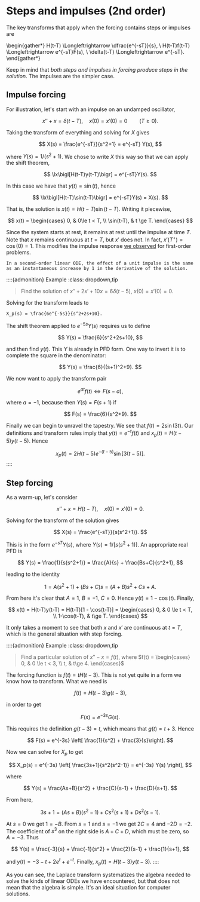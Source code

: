 # Steps and impulses (2nd order)

The key transforms that apply when the forcing contains steps or impulses are

\begin{gather*}
H(t-T) \Longleftrightarrow \dfrac{e^{-sT}}{s}, \\
H(t-T)f(t-T) \Longleftrightarrow e^{-sT}F(s), \\
\delta(t-T) \Longleftrightarrow e^{-sT}.
\end{gather*}

Keep in mind that *both steps and impulses in forcing produce steps in the solution*. The impulses are the simpler case.

## Impulse forcing

For illustration, let's start with an impulse on an undamped oscillator,

$$
x''+x = \delta(t-T), \quad x(0)=x'(0)=0 \qquad (T \ge 0).
$$

Taking the transform of everything and solving for $X$ gives

$$
X(s) = \frac{e^{-sT}}{s^2+1} = e^{-sT} Y(s),
$$

where $Y(s)=1/(s^2+1)$. We chose to write $X$ this way so that we can apply the shift theorem,

$$
\lx\bigl[H(t-T)y(t-T)\bigr] = e^{-sT}Y(s).
$$

In this case we have that $y(t)=\sin(t)$, hence

$$
\lx\bigl[H(t-T)\sin(t-T)\bigr] = e^{-sT}Y(s) = X(s).
$$

That is, the solution is $x(t)=H(t-T)\sin(t-T)$. Writing it piecewise,

$$
x(t) = \begin{cases} 0, & 0\le t < T, \\ \sin(t-T), & t \ge T. \end{cases}
$$

Since the system starts at rest, it remains at rest until the impulse at time $T$. Note that $x$ remains continuous at $t=T$, but $x'$ does not. In fact, $x'(T^+)=\cos(0)=1$. This modifies the impulse response [we observed](section-steps-jump) for first-order problems.

```{proof:rule}
In a second-order linear ODE, the effect of a unit impulse is the same as an instantaneous increase by 1 in the derivative of the solution.
```

::::{admonition} Example
:class: dropdown,tip
> Find the solution of $x''+2x'+10x=6\delta(t-5)$, $x(0)=x'(0)=0$.

Solving for the transform leads to

```{math}
X_p(s) = \frac{6e^{-5s}}{s^2+2s+10}.
```

The shift theorem applied to $e^{-5s}Y(s)$ requires us to define

$$
Y(s) = \frac{6}{s^2+2s+10},
$$

and then find $y(t)$. This $Y$ is already in PFD form. One way to invert it is to complete the square in the denominator:

$$
Y(s) = \frac{6}{(s+1)^2+9}.
$$

We now want to apply the transform pair

$$
e^{at} f(t) \Longleftrightarrow F(s-a),
$$

where $a=-1$, because then $Y(s)=F(s+1)$ if

$$
F(s) = \frac{6}{s^2+9}.
$$

Finally we can begin to unravel the tapestry. We see that $f(t)=2\sin(3t)$. Our definitions and transform rules imply that $y(t)=e^{-t}f(t)$ and $x_p(t)=H(t-5)y(t-5)$. Hence

$$
x_p(t) = 2 H(t-5)e^{-(t-5)} \sin[3(t-5)].
$$
::::

## Step forcing

As a warm-up, let's consider

$$
x''+x = H(t-T), \quad x(0)=x'(0)=0.
$$

Solving for the transform of the solution gives

$$
X(s) = \frac{e^{-sT}}{s(s^2+1)}.
$$

This is in the form $e^{-sT}Y(s)$, where $Y(s)=1/[s(s^2+1)]$. An appropriate real PFD is

$$
Y(s) = \frac{1}{s(s^2+1)} = \frac{A}{s} + \frac{Bs+C}{s^2+1},
$$

leading to the identity

$$
1 = A(s^2+1) + (Bs+C)s = (A+B)s^2 + Cs + A.
$$

From here it's clear that $A=1$, $B=-1$, $C=0$. Hence $y(t)=1-\cos(t)$. Finally,

$$
x(t) = H(t-T)y(t-T) = H(t-T)[1 - \cos(t-T)] =
\begin{cases} 0, & 0 \le t < T, \\ 1-\cos(t-T), & t\ge T. \end{cases}
$$

It only takes a moment to see that both $x$ and $x'$ are continuous at $t=T$, which is the general situation with step forcing.

::::{admonition} Example
:class: dropdown,tip
> Find a particular solution of $x''-x=f(t)$, where $f(t) = \begin{cases} 0, & 0 \le t < 3, \\ t, & t\ge 4. \end{cases}$

The forcing function is $f(t)=tH(t-3)$. This is not yet quite in a form we know how to transform. What we need is

$$
f(t) = H(t-3)g(t-3),
$$

in order to get

$$
F(s) = e^{-3s}G(s).
$$

This requires the definition $g(t-3)=t$, which means that $g(t)=t+3$. Hence

$$
F(s) = e^{-3s} \left[ \frac{1}{s^2} + \frac{3}{s}\right].
$$

Now we can solve for $X_p$ to get

$$
X_p(s) = e^{-3s} \left[ \frac{3s+1}{s^2(s^2-1)} = e^{-3s} Y(s) \right],
$$

where

$$
Y(s) = \frac{As+B}{s^2} + \frac{C}{s-1} + \frac{D}{s+1}.
$$

From here,

$$
3s+1 = (As+B)(s^2-1) + Cs^2(s+1) + Ds^2(s-1).
$$

At $s=0$ we get $1=-B$. From $s=1$ and $s=-1$ we get $2C=4$ and $-2D=-2$. The coefficient of $s^3$ on the right side is $A+C+D$, which must be zero, so $A=-3$. Thus

$$
Y(s) = \frac{-3}{s} + \frac{-1}{s^2} + \frac{2}{s-1} + \frac{1}{s+1},
$$

and $y(t)=-3-t+2e^t + e^{-t}$. Finally, $x_p(t) = H(t-3)y(t-3)$.
::::

As you can see, the Laplace transform systematizes the algebra needed to solve the kinds of linear ODEs we have encountered, but that does not mean that the algebra is simple. It's an ideal situation for computer solutions. 
